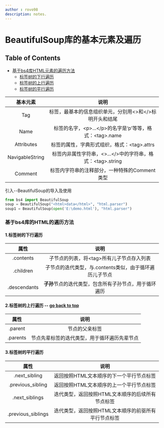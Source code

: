 ```yaml
---
author : rovo98
description: notes.
---
```


# BeautifulSoup库的基本元素及遍历

## Table of Contents

- [基于bs4库HTML元素的遍历方法]()
	- [标签树的下行遍历]()
	- [标签树的上行遍历]()
	- [标签树的平行遍历]()

|      基本元素       |                    说明                    |
| :-------------: | :--------------------------------------: |
|       Tag       |      标签，最基本的信息组织单元，分别用<>和</>标明开头和结尾      |
|      Name       | 标签的名字，\<p>...\</p>的名字是‘p’等等，格式：\<tag>.name |
|   Attributes    |       标签的属性，字典形式组织，格式：\<tag>.attrs       |
| NavigableString | 标签内非属性字符串，\<>...\</>中的字符串，格式：\<tag>.string |
|     Comment     |        标签内字符串的注释部分，一种特殊的Comment类型        |

引入--BeautifulSoup的导入及使用

```python
from bs4 import BeautifulSoup
soup = BeautifulSoup("<html>data</html>", "html.parser")
soup1 = BeautifulSoup(open('E:\demo.html'), "html.parser")
```

### 基于bs4库的HTML的遍历方法

#### 1.标签树的下行遍历

|      属性      |                说明                |
| :----------: | :------------------------------: |
|  .contents   |     子节点的列表，将\<tag>所有儿子节点存入列表     |
|  .children   | 子节点的迭代类型，与.contents类似，由于循环遍历儿子节点 |
| .descendants |  **子孙**节点的迭代类型，包含所有子孙节点，用于循环遍历   |

#### 2.标签树的上行遍历 -- [go back to top]()

|    属性    |           说明           |
| :------: | :--------------------: |
| .parent  |        节点的父亲标签         |
| .parents | 节点先辈标签的迭代类型，用于循环遍历先辈节点 |

#### 3.标签树的平行遍历

|         属性         |              说明              |
| :----------------: | :--------------------------: |
|   .next_sibling    |    返回按照HTML文本顺序的下一个平行节点标签    |
| .previous_sibling  |    返回按照HTML文本顺序的上一个平行节点标签    |
|   .next_siblings   |  迭代类型，返回按照HTML文本顺序的后续所有节点标签  |
| .previous_siblings | 迭代类型，返回按照HTML文本顺序的前驱所有平行节点标签 |

